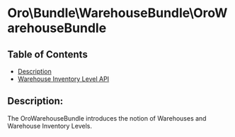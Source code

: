 Oro\Bundle\WarehouseBundle\OroWarehouseBundle
==========================================

Table of Contents
-----------------
 - [Description](#description)
 - [Warehouse Inventory Level API](./Resources/doc/warehouse-inventory-level-api.md)

Description:
------------

The OroWarehouseBundle introduces the notion of Warehouses and Warehouse Inventory Levels.
